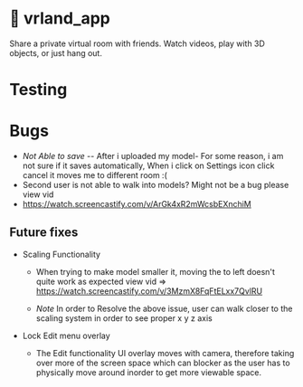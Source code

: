 # 🤖  vrland_app

Share a private virtual room with friends. Watch videos, play with 3D objects, or just hang out.


# Testing

# Bugs 

 - *Not Able to save* -- After i uploaded my model- For some reason, i am not sure if it saves automatically, 
 When i click on Settings icon click cancel it moves me to different room :( 
 - Second user is not able to walk into models? Might not be a bug please view vid 
 -  https://watch.screencastify.com/v/ArGk4xR2mWcsbEXnchiM

## Future fixes


- Scaling Functionality

    - When trying to make model smaller it, moving the to left doesn't quite work as expected view vid => https://watch.screencastify.com/v/3MzmX8FqFtELxx7QvlRU
    
    - _Note_ In order to Resolve the above issue, user can walk closer to the scaling system in order to see proper x y z axis

- Lock Edit menu overlay 
    - The Edit functionality UI overlay moves with camera, therefore taking over more of the screen space which can blocker as the user has to physically move around inorder to get more viewable space. 
